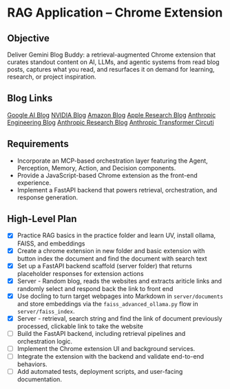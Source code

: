 # RAG Application – Chrome Extension

## Objective
Deliver Gemini Blog Buddy: a retrieval-augmented Chrome extension that curates standout content on AI, LLMs, and agentic systems from read blog posts, captures what you read, and resurfaces it on demand for learning, research, or project inspiration.

## Blog Links
[Google AI Blog](https://blog.google/technology/ai/)
[NVIDIA Blog](https://developer.nvidia.com/blog)
[Amazon Blog](https://www.amazon.science/blog)
[Apple Research Blog](https://machinelearning.apple.com/research)
[Anthropic Engineering Blog](https://www.anthropic.com/engineering)
[Anthropic Research Blog](https://www.anthropic.com/research)
[Anthropic Transformer Circuti](https://transformer-circuits.pub/)


## Requirements
- Incorporate an MCP-based orchestration layer featuring the Agent, Perception, Memory, Action, and Decision components.
- Provide a JavaScript-based Chrome extension as the front-end experience.
- Implement a FastAPI backend that powers retrieval, orchestration, and response generation.

## High-Level Plan
- [x] Practice RAG basics in the practice folder and learn UV, install ollama, FAISS, and embeddings
- [x] Create a chrome extension in new folder and basic extension with button index the document and find the document with search text
- [x] Set up a FastAPI backend scaffold (server folder) that returns placeholder responses for extension actions
- [x] Server - Random blog, reads the websites and extracts ariticle links and randomly select and respond back the link to front end
- [x] Use docling to turn target webpages into Markdown in `server/documents` and store embeddings via the `faiss_advanced_ollama.py` flow in `server/faiss_index`.
- [x] Server - retrieval, search string and find the link of document previously processed, clickable link to take the website
- [ ] Build the FastAPI backend, including retrieval pipelines and orchestration logic.
- [ ] Implement the Chrome extension UI and background services.
- [ ] Integrate the extension with the backend and validate end-to-end behaviors.
- [ ] Add automated tests, deployment scripts, and user-facing documentation.
